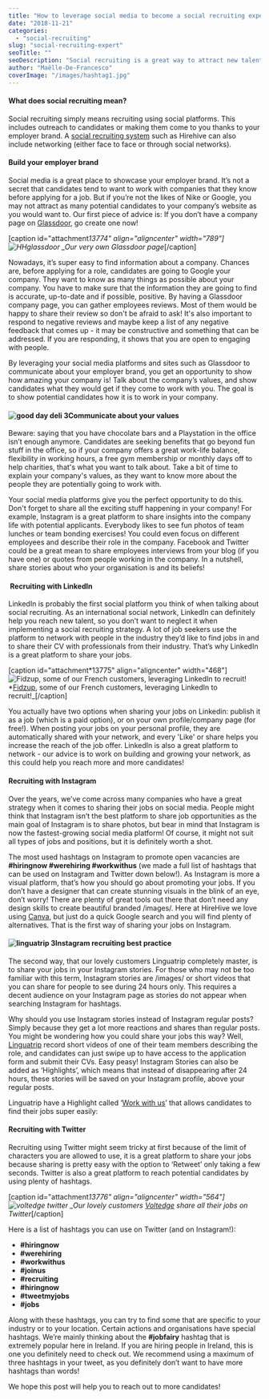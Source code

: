 ```yaml
---
title: "How to leverage social media to become a social recruiting expert"
date: "2018-11-21"
categories:
  - "social-recruiting"
slug: "social-recruiting-expert"
seoTitle: ""
seoDescription: "Social recruiting is a great way to attract new talent to your company. By leveraging your social media pages you can reach the best talent. Here is how."
author: "Maëlle-De-Francesco"
coverImage: "/images/hashtag1.jpg"
---
```


#### **What does social recruiting mean?**

Social recruiting simply means recruiting using social platforms. This includes outreach to candidates or making them come to you thanks to your employer brand. A [social recruiting system](https://hirehive.com/recruiting-features/post-jobs-social-media/) such as Hirehive can also include networking (either face to face or through social networks).

#### **Build your employer brand**

Social media is a great place to showcase your employer brand. It’s not a secret that candidates tend to want to work with companies that they know before applying for a job. But if you’re not the likes of Nike or Google, you may not attract as many potential candidates to your company’s website as you would want to. Our first piece of advice is: If you don’t have a company page on [Glassdoor](https://www.glassdoor.ie), go create one now!

\[caption id="attachment*13774" align="aligncenter" width="789"\]![HHglassdoor](/images/HHglassdoor-1-789x500.png) \_Our very own Glassdoor page*\[/caption\]

Nowadays, it’s super easy to find information about a company. Chances are, before applying for a role, candidates are going to Google your company. They want to know as many things as possible about your company. You have to make sure that the information they are going to find is accurate, up-to-date and if possible, positive. By having a Glassdoor company page, you can gather employees reviews. Most of them would be happy to share their review so don't be afraid to ask! It's also important to respond to negative reviews and maybe keep a list of any negative feedback that comes up - it may be constructive and something that can be addressed. If you are responding, it shows that you are open to engaging with people.

By leveraging your social media platforms and sites such as Glassdoor to communicate about your employer brand, you get an opportunity to show how amazing your company is! Talk about the company’s values, and show candidates what they would get if they come to work with you. The goal is to show potential candidates how it is to work in your company.

#### ![good day deli 3](/images/good-day-deli-3.png)Communicate about your values

Beware: saying that you have chocolate bars and a Playstation in the office isn’t enough anymore. Candidates are seeking benefits that go beyond fun stuff in the office, so if your company offers a great work-life balance, flexibility in working hours, a free gym membership or monthly days off to help charities, that's what you want to talk about. Take a bit of time to explain your company's values, as they want to know more about the people they are potentially going to work with.

Your social media platforms give you the perfect opportunity to do this. Don't forget to share all the exciting stuff happening in your company! For example, Instagram is a great platform to share insights into the company life with potential applicants. Everybody likes to see fun photos of team lunches or team bonding exercises! You could even focus on different employees and describe their role in the company. Facebook and Twitter could be a great mean to share employees interviews from your blog (if you have one) or quotes from people working in the company. In a nutshell, share stories about who your organisation is and its beliefs!

####  **Recruiting with LinkedIn**

LinkedIn is probably the first social platform you think of when talking about social recruiting. As an international social network, LinkedIn can definitely help you reach new talent, so you don’t want to neglect it when implementing a social recruiting strategy. A lot of job seekers use the platform to network with people in the industry they’d like to find jobs in and to share their CV with professionals from their industry. That’s why LinkedIn is a great platform to share your jobs.

\[caption id="attachment*13775" align="aligncenter" width="468"\]![Fidzup, some of our French customers, leveraging LinkedIn to recruit!](/images/fidzup-linkedin-468x500.png) *[Fidzup](https://www.fidzup.com/), some of our French customers, leveraging LinkedIn to recruit!\_\[/caption\]

You actually have two options when sharing your jobs on Linkedin: publish it as a job (which is a paid option), or on your own profile/company page (for free!). When posting your jobs on your personal profile, they are automatically shared with your network, and every 'Like' or share helps you increase the reach of the job offer. LinkedIn is also a great platform to network - our advice is to work on building and growing your network, as this could help you reach more and more candidates!

#### **Recruiting with Instagram**

Over the years, we’ve come across many companies who have a great strategy when it comes to sharing their jobs on social media. People might think that Instagram isn’t the best platform to share job opportunities as the main goal of Instagram is to share photos, but bear in mind that Instagram is now the fastest-growing social media platform! Of course, it might not suit all types of jobs and positions, but it is definitely worth a shot.

The most used hashtags on Instagram to promote open vacancies are **#hiringnow #werehiring #workwithus** (we made a full list of hashtags that can be used on Instagram and Twitter down below!). As Instagram is more a visual platform, that’s how you should go about promoting your jobs. If you don’t have a designer that can create stunning visuals in the blink of an eye, don’t worry! There are plenty of great tools out there that don’t need any design skills to create beautiful branded /images/. Here at HireHive we love using [Canva](https://www.canva.com/), but just do a quick Google search and you will find plenty of alternatives. That is the first way of sharing your jobs on Instagram.

#### ![linguatrip 3](/images/linguatrip-3-1-275x500.png)Instagram recruiting best practice

The second way, that our lovely customers Linguatrip completely master, is to share your jobs in your Instagram stories. For those who may not be too familiar with this term, Instagram stories are /images/ or short videos that you can share for people to see during 24 hours only. This requires a decent audience on your Instagram page as stories do not appear when searching Instagram for hashtags.

Why should you use Instagram stories instead of Instagram regular posts? Simply because they get a lot more reactions and shares than regular posts. You might be wondering how you could share your jobs this way? Well, [Linguatrip](https://linguatrip.com/en/?gclid=EAIaIQobChMI7O-JlYHj3gIV5b3tCh18-AhMEAAYASAAEgIcXfD_BwE) record short videos of one of their team members describing the role, and candidates can just swipe up to have access to the application form and submit their CVs. Easy peasy! Instagram Stories can also be added as ‘Highlights’, which means that instead of disappearing after 24 hours, these stories will be saved on your Instagram profile, above your regular posts.

Linguatrip have a Highlight called ‘[Work with us](https://www.instagram.com/stories/highlights/17937490132186838/)’ that allows candidates to find their jobs super easily:

#### **Recruiting with Twitter**

Recruiting using Twitter might seem tricky at first because of the limit of characters you are allowed to use, it is a great platform to share your jobs because sharing is pretty easy with the option to ‘Retweet’ only taking a few seconds. Twitter is also a great platform to reach potential candidates by using plenty of hashtags.

\[caption id="attachment*13776" align="aligncenter" width="564"\]![voltedge twitter](/images/voltedge-twitter-564x500.png) \_Our lovely customers [Voltedge](https://www.voltedge.ie/) share all their jobs on Twitter*\[/caption\]

Here is a list of hashtags you can use on Twitter (and on Instagram!):

- **#hiringnow**
- **#werehiring**
- **#workwithus**
- **#joinus**
- **#recruiting**
- **#hiringnow**
- **#tweetmyjobs**
- **#jobs**

Along with these hashtags, you can try to find some that are specific to your industry or to your location. Certain actions and organisations have special hashtags. We’re mainly thinking about the **#jobfairy** hashtag that is extremely popular here in Ireland. If you are hiring people in Ireland, this is one you definitely need to check out. We recommend using a maximum of three hashtags in your tweet, as you definitely don’t want to have more hashtags than words!

We hope this post will help you to reach out to more candidates!
